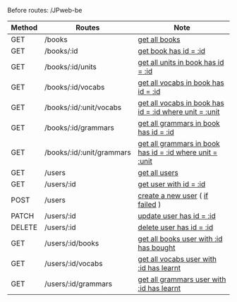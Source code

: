 Before routes:  /JPweb-be

Method | Routes | Note
---|---|---
GET | /books | [get all books](doc/list-all-books.txt)
GET | /books/:id | [get book has id = :id](doc/)
GET | /books/:id/units | [get all units in book has id = :id](doc/)
GET | /books/:id/vocabs | [get all vocabs in book has id = :id](doc/)
GET | /books/:id/:unit/vocabs | [get all vocabs in book has id = :id where unit = :unit](doc/)
GET | /books/:id/grammars | [get all grammars in book has id = :id](doc/)
GET | /books/:id/:unit/grammars | [get all grammars in book has id = :id where unit = :unit](doc/)
GET | /users | [get all users](doc/list-all-users.txt)
GET | /users/:id | [get user with id = :id](doc/get-user-2.txt)
POST | /users | [create a new user](doc/create-new-user.txt) ( [if failed](doc/create-user-failed.txt) )
PATCH | /users/:id | [update user has id = :id](doc/)
DELETE | /users/:id | [delete user has id = :id](doc/delete-last-user.txt)
GET | /users/:id/books | [get all books user with :id has bought](doc/)
GET | /users/:id/vocabs | [get all vocabs user with :id has learnt](doc/)
GET | /users/:id/grammars | [get all grammars user with :id has learnt](doc/)


